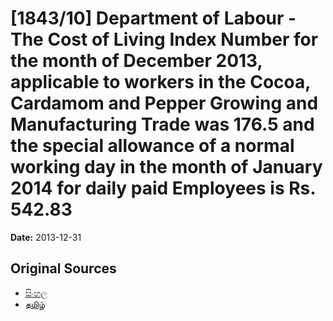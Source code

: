 # [1843/10] Department of Labour - The Cost of Living Index Number for the month of December 2013, applicable to workers in the Cocoa, Cardamom and Pepper Growing and Manufacturing Trade was 176.5 and the special allowance of a normal working day in the month of January 2014 for daily paid Employees is Rs. 542.83

**Date:** 2013-12-31

## Original Sources

- [සිංහල](https://documents.gov.lk/view/extra-gazettes/2013/12/1843-10_S.pdf)
- [தமிழ்](https://documents.gov.lk/view/extra-gazettes/2013/12/1843-10_T.pdf)
